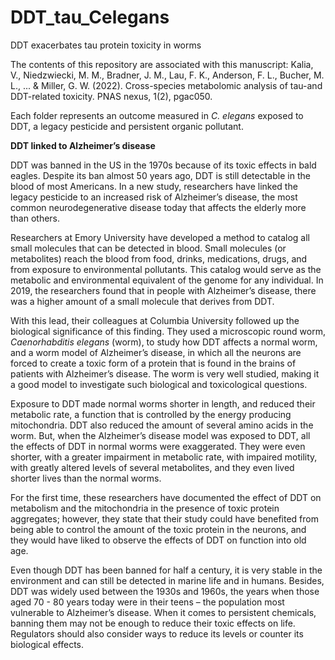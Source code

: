 # DDT_tau_Celegans
DDT exacerbates tau protein toxicity in worms

The contents of this repository are associated with this manuscript:
Kalia, V., Niedzwiecki, M. M., Bradner, J. M., Lau, F. K., Anderson, F. L., Bucher, M. L., ... & Miller, G. W. (2022). Cross-species metabolomic analysis of tau-and DDT-related toxicity. PNAS nexus, 1(2), pgac050.

Each folder represents an outcome measured in *C. elegans* exposed to DDT, a legacy pesticide and persistent organic pollutant. 

**DDT linked to Alzheimer’s disease**

DDT was banned in the US in the 1970s because of its toxic effects in bald eagles. Despite its ban almost 50 years ago, DDT is still detectable in the blood of most Americans. In a new study, researchers have linked the legacy pesticide to an increased risk of Alzheimer’s disease, the most common neurodegenerative disease today that affects the elderly more than others.

Researchers at Emory University have developed a method to catalog all small molecules that can be detected in blood. Small molecules (or metabolites) reach the blood from food, drinks, medications, drugs, and from exposure to environmental pollutants. This catalog would serve as the metabolic and environmental equivalent of the genome for any individual. In 2019, the researchers found that in people with Alzheimer’s disease, there was a higher amount of a small molecule that derives from DDT. 

With this lead, their colleagues at Columbia University followed up the biological significance of this finding. They used a microscopic round worm, *Caenorhabditis elegans* (worm), to study how DDT affects a normal worm, and a worm model of Alzheimer’s disease, in which all the neurons are forced to create a toxic form of a protein that is found in the brains of patients with Alzheimer’s disease. The worm is very well studied, making it a good model to investigate such biological and toxicological questions.

Exposure to DDT made normal worms shorter in length, and reduced their metabolic rate, a function that is controlled by the energy producing mitochondria. DDT also reduced the amount of several amino acids in the worm. But, when the Alzheimer’s disease model was exposed to DDT, all the effects of DDT in normal worms were exaggerated. They were even shorter, with a greater impairment in metabolic rate, with impaired motility, with greatly altered levels of several metabolites, and they even lived shorter lives than the normal worms.  

For the first time, these researchers have documented the effect of DDT on metabolism and the mitochondria in the presence of toxic protein aggregates; however, they state that their study could have benefited from being able to control the amount of the toxic protein in the neurons, and they would have liked to observe the effects of DDT on function into old age. 

Even though DDT has been banned for half a century, it is very stable in the environment and can still be detected in marine life and in humans. Besides, DDT was widely used between the 1930s and 1960s, the years when those aged 70 - 80 years today were in their teens – the population most vulnerable to Alzheimer’s disease. When it comes to persistent chemicals, banning them may not be enough to reduce their toxic effects on life. Regulators should also consider ways to reduce its levels or counter its biological effects.


